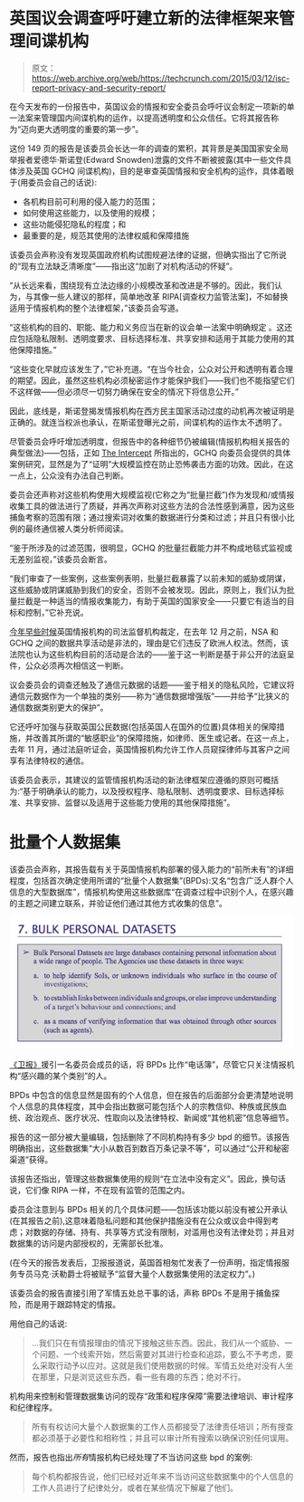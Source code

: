 # 英国议会调查呼吁建立新的法律框架来管理间谍机构

> 原文：<https://web.archive.org/web/https://techcrunch.com/2015/03/12/isc-report-privacy-and-security-report/>

在今天发布的一份报告中，英国议会的情报和安全委员会呼吁议会制定一项新的单一法案来管理国内间谍机构的运作，以提高透明度和公众信任。它将其报告称为“迈向更大透明度的重要的第一步”。

这份 149 页的报告是该委员会长达一年的调查的累积，其背景是美国国家安全局举报者爱德华·斯诺登(Edward Snowden)泄露的文件不断被披露(其中一些文件具体涉及英国 GCHQ 间谍机构)，目的是审查英国情报和安全机构的运作，具体着眼于(用委员会自己的话说):

*   各机构目前可利用的侵入能力的范围；
*   如何使用这些能力，以及使用的规模；
*   这些功能侵犯隐私的程度；和
*   最重要的是，规范其使用的法律权威和保障措施

该委员会声称没有发现英国政府机构试图规避法律的证据，但确实指出了它所说的“现有立法缺乏清晰度”——指出这“加剧了对机构活动的怀疑”。

“从长远来看，围绕现有立法边缘的小规模改革和改进是不够的。因此，我们认为，与其像一些人建议的那样，简单地改革 RIPA[调查权力监管法案]，不如替换适用于情报机构的整个法律框架，”该委员会写道。

“这些机构的目的、职能、能力和义务应当在新的议会单一法案中明确规定
。这还应包括隐私限制、透明度要求、目标选择标准、共享安排和适用于其能力使用的其他保障措施。”

“这些变化早就应该发生了，”它补充道。“在当今社会，公众对公开和透明有着合理的期望。因此，虽然这些机构必须秘密运作才能保护我们——我们也不能指望它们不这样做——但必须尽一切努力确保在安全的情况下将信息公开。”

因此，底线是，斯诺登揭发情报机构在西方民主国家活动过度的动机再次被证明是正确的。就连当权派也承认，在斯诺登曝光之前，间谍机构的运作太不透明了。

尽管委员会呼吁增加透明度，但报告中的各种细节仍被编辑(情报机构相关报告的典型做法)——包括，正如 [The Intercept](https://web.archive.org/web/20230224073651/https://firstlook.org/theintercept/2015/03/12/uk-parliament-finally-offers-evidence-mass-surveillance-stops-terror-attacks/) 所指出的，GCHQ 向委员会提供的具体案例研究，显然是为了“证明”大规模监控在防止恐怖袭击方面的功效。因此，在这一点上，公众没有办法自己判断。

委员会还声称对这些机构使用大规模监视(它称之为“批量拦截”)作为发现和/或情报收集工具的做法进行了质疑，并再次声称对这些方法的合法性感到满意，因为这些捕鱼考察的范围有限；通过搜索词对收集的数据进行分类和过滤；并且只有很小比例的最终通信被人类分析师阅读。

“鉴于所涉及的过滤范围，很明显，GCHQ 的批量拦截能力并不构成地毯式监视或无差别监视，”该委员会断言。

“我们审查了一些案例，这些案例表明，批量拦截暴露了以前未知的威胁或阴谋，这些威胁或阴谋威胁到我们的安全，否则不会被发现。因此，原则上，我们认为批量拦截是一种适当的情报收集能力，有助于英国的国家安全——只要它有适当的目标和控制，”它补充说。

[今年早些时候](https://web.archive.org/web/20230224073651/https://techcrunch.com/2015/02/06/ipt-nsa-gchq-ruling/)英国情报机构的司法监督机构裁定，在去年 12 月之前，NSA 和 GCHQ 之间的数据共享活动是非法的，理由是它们违反了欧洲人权法。然而，该法院也认为这些机构目前的活动是合法的——鉴于这一判断是基于非公开的法庭呈件，公众必须再次相信这一判断。

议会委员会的调查还触及了通信元数据的话题——鉴于相关的隐私风险，它建议将通信元数据作为一个单独的类别——称为“通信数据增强版”——并给予“比狭义的通信数据类别更大的保护”。

它还呼吁加强与获取英国公民数据(包括英国人在国外的位置)具体相关的保障措施，并改善其所谓的“敏感职业”的保障措施，如律师、医生或记者。在这一点上，去年 11 月，通过法庭听证会，英国情报机构允许工作人员窥探律师与其客户之间享有法律特权的通信。

该委员会表示，其建议的监管情报机构活动的新法律框架应遵循的原则可概括为:“基于明确承认的能力，以及授权程序、隐私限制、透明度要求、目标选择标准、共享安排、监督以及适用于这些能力使用的其他保障措施”。

# 批量个人数据集

该委员会声称，其报告载有关于英国情报机构部署的侵入能力的“前所未有”的详细程度，包括首次确定使用所谓的“批量个人数据集”(BPDs):又名“包含广泛人群个人信息的大型数据库”，情报机构使用这些数据库“在调查过程中识别个人，在感兴趣的主题之间建立联系，并验证他们通过其他方式收集的信息”。

![Bulk Personal Datasets](img/a91700a3713d552f9680621f7d5d4b02.png)

[《卫报》](https://web.archive.org/web/20230224073651/http://www.theguardian.com/us-news/2015/mar/12/uk-surveillance-laws-need-total-overhaul-says-landmark-report-edward-snowden)援引一名委员会成员的话，将 BPDs 比作“电话簿”，尽管它只关注情报机构“感兴趣的某个类别”的人。

BPDs 中包含的信息显然是固有的个人信息，但在报告的后面部分会更清楚地说明个人信息的具体程度，其中会指出数据可能包括个人的宗教信仰、种族或民族血统、政治观点、医疗状况、性取向以及法律特权、新闻或“其他机密”信息等细节。

报告的这一部分被大量编辑，包括删除了不同机构持有多少 bpd 的细节。该报告明确指出，这些数据集“大小从数百到数百万条记录不等”，可以通过“公开和秘密渠道”获得。

该报告还指出，管理这些数据集使用的规则“在立法中没有定义”。因此，换句话说，它们像 RIPA 一样，不在现有监管的范围之内。

委员会注意到与 BPDs 相关的几个具体问题——包括该功能以前没有被公开承认(在其报告之前),这意味着隐私问题和其他保护措施没有在公众或议会中得到考虑；对数据的存储、持有、共享等方式没有限制，对滥用也没有法律处罚；并且对数据集的访问是内部授权的，无需部长批准。

(在今天的报告发表后，卫报报道说，英国首相匆忙发表了一份声明，指定情报服务专员马克·沃勒爵士将被赋予“监督大量个人数据集使用的法定权力”。)

该委员会的报告直接引用了军情五处总干事的话，声称 BPDs 不是用于捕鱼探险，而是用于跟踪特定的情报。

用他自己的话说:

> …我们只在有情报理由的情况下接触这些东西。因此，我们从一个威胁、一个问题、一个线索开始，然后需要对其进行检查和追踪，要么不予考虑，要么采取行动予以应对。这就是我们使用数据的时候。军情五处绝对没有人坐在那里，只是浏览这些东西，看一些有趣的东西；绝对不行。

机构用来控制和管理数据集访问的现存“政策和程序保障”需要法律培训、审计程序和纪律程序。

> 所有有权访问大量个人数据集的工作人员都接受了法律责任培训；所有搜查都必须基于必要性和相称性；并且可以审计所有搜索以确保识别任何误用。

然而，报告也指出*所有*情报机构已经处理了不当访问这些 bpd 的案例:

> 每个机构都报告说，他们已经对近年来不当访问这些数据集中的个人信息的工作人员进行了纪律处分，或者在某些情况下解雇了他们。